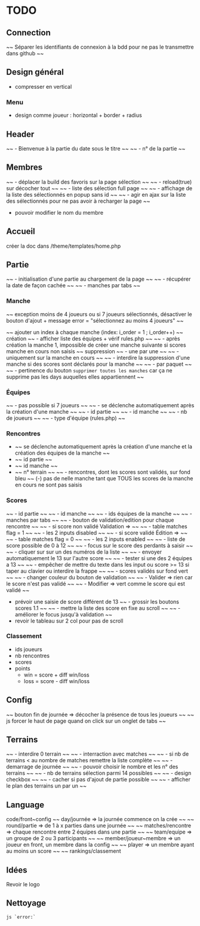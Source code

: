 # TODO
## Connection
~~ Séparer les identifiants de connexion à la bdd pour ne pas le transmettre dans github ~~

## Design général
- compresser en vertical

### Menu
- design comme joueur : horizontal + border + radius

## Header
~~ - Bienvenue à la partie du date sous le titre ~~
~~ - n° de la partie ~~

## Membres
~~ - déplacer la build des favoris sur la page sélection ~~
~~ - reload(true) sur décocher tout ~~
~~ - liste des sélection full page ~~
~~ - affichage de la liste des sélectionnés en popup sans id ~~
~~ - agir en ajax sur la liste des sélectionnés pour ne pas avoir à recharger la page ~~
- pouvoir modifier le nom du membre

## Accueil
créer la doc dans /theme/templates/home.php

## Partie
~~ - initialisation d'une partie au chargement de la page ~~
~~ - récupérer la date de façon cachée ~~
~~ - manches par tabs ~~

### Manche
~~ exception moins de 4 joueurs ou si 7 joueurs sélectionnés, désactiver le bouton d'ajout +  message error = "sélectionnez au moins 4 joueurs" ~~

~~ ajouter un index à chaque manche (index: i_order = 1 ; i_order++) ~~
création
    ~~ - afficher liste des équipes + vérif rules.php ~~
    ~~ - après création la manche 1, impossible de créer une manche suivante si scores manche en cours non saisis ~~
suppression
    ~~ - une par une ~~
        ~~ - uniquement sur la manche en cours ~~
        ~~ - interdire la suppression d'une manche si des scores sont déclarés pour la manche ~~
    ~~ - par paquet ~~
        ~~ - pertinence du bouton `supprimer toutes les manches` car ça ne supprime pas les days auquelles elles appartiennent ~~

### Équipes
~~ - pas possible si 7 joueurs ~~
~~ - se déclenche automatiquement après la création d'une manche ~~
~~ - id partie ~~
~~ - id manche ~~
~~ - nb de joueurs ~~
~~ - type d'équipe (rules.php) ~~

### Rencontres
- ~~ se déclenche automatiquement après la création d'une manche et la création des équipes de la manche ~~
- ~~ id partie ~~
- ~~ id manche ~~
- ~~ n° terrain ~~
~~ - rencontres, dont les scores sont validés, sur fond bleu ~~
(-) pas de nelle manche tant que TOUS les scores de la manche en cours ne sont pas saisis

### Scores
~~ - id partie ~~
~~ - id manche ~~
~~ - ids équipes de la manche ~~
~~ - manches par tabs ~~
~~ - bouton de validation/edition pour chaque rencontre ~~
    ~~ - si score non validé Validation => ~~
        ~~ - table matches flag = 1 ~~
        ~~ - les 2 inputs disabled ~~
    ~~ - si score validé Édition =>  ~~
        ~~ - table matches flag = 0 ~~
        ~~ - les 2 inputs enabled ~~
~~ - liste de score possible de 0 à 12 ~~
    ~~ - focus sur le score des perdants à saisir ~~
    ~~ - cliquer sur sur un des numéros de la liste ~~
    ~~ - envoyer automatiquement le 13 sur l'autre score ~~
    ~~ - tester si une des 2 équipes a 13 ~~
~~ - empêcher de mettre du texte dans les input ou score >= 13 si taper au clavier ou interdire la frappe ~~
~~ - scores validés sur fond vert ~~
~~ - changer couleur du bouton de validation ~~
    ~~ - Valider => rien car le score n'est pas validé ~~
    ~~ - Modifier => vert comme le score qui est validé ~~
- prévoir une saisie de score différent de 13
~~ - grossir les boutons scores 1.1 ~~
~~ - mettre la liste des score en fixe au scroll ~~
~~ - améliorer le focus jusqu'à validation ~~
- revoir le tableau sur 2 col pour pas de scroll

### Classement
- ids joueurs
- nb rencontres
- scores
- points
    - win = score + diff win/loss
    - loss = score - diff win/loss

## Config
~~ bouton fin de journée => décocher la présence de tous les joueurs ~~
~~ js forcer le haut de page quand on click sur un onglet de tabs ~~

## Terrains
~~ - interdire 0 terrain ~~
~~ - interraction avec matches ~~
    ~~ - si nb de terrains < au nombre de matches remettre la liste complète ~~
~~ - demarrage de journée ~~
    ~~ - pouvoir choisir le nombre et les n° des terrains ~~
    ~~ - nb de terrains sélection parmi 14 possibles ~~
    ~~ - design checkbox ~~
    ~~ - cacher si pas d'ajout de partie possible ~~
~~ - afficher le plan des terrains un par un ~~

## Language
code/front~config
~~ day/journée => la journée commence on la crée ~~
~~ round/partie => de 1 à x parties dans une journée ~~
~~ matches/rencontre => chaque rencontre entre 2 équipes dans une partie ~~
~~ team/equipe => un groupe de 2 ou 3 participants ~~
~~ member/joueur~membre => un joueur en front, un membre dans la config ~~
~~ player => un membre ayant au moins un score ~~
~~ rankings/classement

## Idées
Revoir le logo

## Nettoyage
    js `error:`
